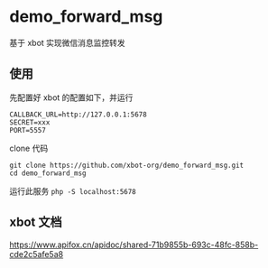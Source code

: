# demo_forward_msg

基于 xbot 实现微信消息监控转发

## 使用

先配置好 xbot 的配置如下，并运行
```
CALLBACK_URL=http://127.0.0.1:5678
SECRET=xxx
PORT=5557
```

clone 代码
```
git clone https://github.com/xbot-org/demo_forward_msg.git
cd demo_forward_msg
```

运行此服务 `php -S localhost:5678`

## xbot 文档

https://www.apifox.cn/apidoc/shared-71b9855b-693c-48fc-858b-cde2c5afe5a8